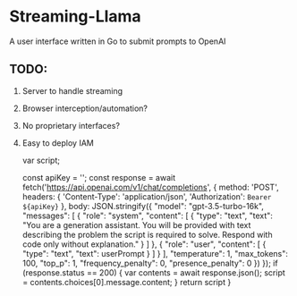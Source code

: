 # Streaming-Llama
A user interface written in Go to submit prompts to OpenAI

## TODO:
1. Server to handle streaming
2. Browser interception/automation?
3. No proprietary interfaces?
4. Easy to deploy IAM


   var script;

    const apiKey = '';
    const response = await fetch('https://api.openai.com/v1/chat/completions', {
        method: 'POST',
        headers: {
            'Content-Type': 'application/json',
            'Authorization': `Bearer ${apiKey}`
        },
        body: JSON.stringify({
            "model": "gpt-3.5-turbo-16k",
            "messages": [
              {
                "role": "system",
                "content": [
                  {
                    "type": "text",
                    "text": "You are a generation assistant. You will be provided with text describing the problem the script is required to solve. Respond with code only without explanation."
                  }
                ]
              },
              {
                "role": "user",
                "content": [
                  {
                    "type": "text",
                    "text": userPrompt
                  }
                ]
              }
            ],
            "temperature": 1,
            "max_tokens": 100,
            "top_p": 1,
            "frequency_penalty": 0,
            "presence_penalty": 0
          })
    });
    if (response.status == 200) {
        var contents = await response.json();
        script = contents.choices[0].message.content;
    }
    return script
 }